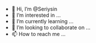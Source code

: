 - 👋 Hi, I’m @Seriysin
- 👀 I’m interested in ...
- 🌱 I’m currently learning ...
- 💞️ I’m looking to collaborate on ...
- 📫 How to reach me ...

<!---
Seriysin/Seriysin is a ✨ special ✨ repository because its `README.md` (this file) appears on your GitHub profile.
You can click the Preview link to take a look at your changes.
--->
